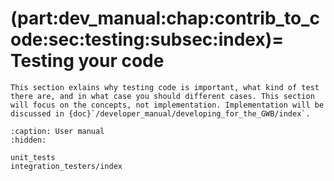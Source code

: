 (part:dev_manual:chap:contrib_to_code:sec:testing:subsec:index)=
Testing your code
=================

```{todo} 
This section exlains why testing code is important, what kind of test there are, and in what case you should different cases. This section will focus on the concepts, not implementation. Implementation will be discussed in {doc}`/developer_manual/developing_for_the_GWB/index`.
```

```{toctree}
:caption: User manual
:hidden:

unit_tests
integration_testers/index
```